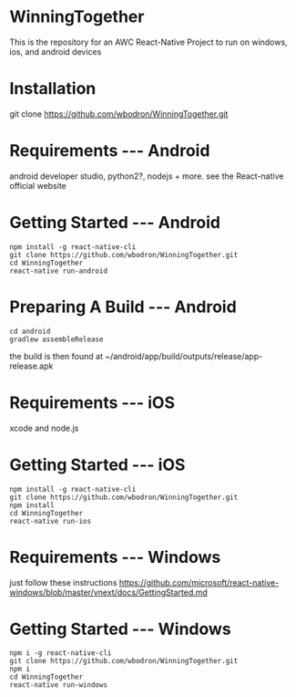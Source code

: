 # WinningTogether
This is the repository for an AWC React-Native Project to run on windows, ios, and android devices

# Installation

git clone https://github.com/wbodron/WinningTogether.git

# Requirements --- Android

android developer studio, python2?, nodejs + more. see the React-native official website

# Getting Started --- Android

```
npm install -g react-native-cli
git clone https://github.com/wbodron/WinningTogether.git
cd WinningTogether
react-native run-android

```

# Preparing A Build --- Android

```
cd android
gradlew assembleRelease
```

the build is then found at ~/android/app/build/outputs/release/app-release.apk

# Requirements --- iOS
xcode and node.js

# Getting Started --- iOS

```
npm install -g react-native-cli
git clone https://github.com/wbodron/WinningTogether.git
npm install
cd WinningTogether
react-native run-ios
```

# Requirements --- Windows

just follow these instructions
https://github.com/microsoft/react-native-windows/blob/master/vnext/docs/GettingStarted.md

# Getting Started --- Windows

```
npm i -g react-native-cli
git clone https://github.com/wbodron/WinningTogether.git
npm i
cd WinningTogether
react-native run-windows 
```

